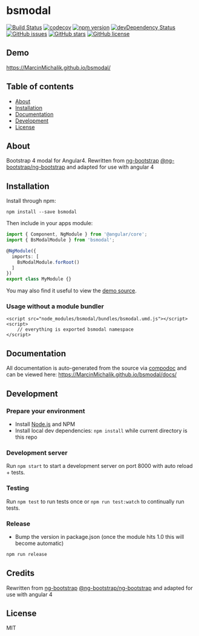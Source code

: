 # bsmodal
[![Build Status](https://travis-ci.org/MarcinMichalik/bsmodal.svg?branch=master)](https://travis-ci.org/MarcinMichalik/bsmodal)
[![codecov](https://codecov.io/gh/MarcinMichalik/bsmodal/branch/master/graph/badge.svg)](https://codecov.io/gh/MarcinMichalik/bsmodal)
[![npm version](https://badge.fury.io/js/bsmodal.svg)](http://badge.fury.io/js/bsmodal)
[![devDependency Status](https://david-dm.org/MarcinMichalik/bsmodal/dev-status.svg)](https://david-dm.org/MarcinMichalik/bsmodal?type=dev)
[![GitHub issues](https://img.shields.io/github/issues/MarcinMichalik/bsmodal.svg)](https://github.com/MarcinMichalik/bsmodal/issues)
[![GitHub stars](https://img.shields.io/github/stars/MarcinMichalik/bsmodal.svg)](https://github.com/MarcinMichalik/bsmodal/stargazers)
[![GitHub license](https://img.shields.io/badge/license-MIT-blue.svg)](https://raw.githubusercontent.com/MarcinMichalik/bsmodal/master/LICENSE)

## Demo
https://MarcinMichalik.github.io/bsmodal/

## Table of contents

- [About](#about)
- [Installation](#installation)
- [Documentation](#documentation)
- [Development](#development)
- [License](#license)

## About

Bootstrap 4 modal for Angular4. Rewritten from 
[ng-bootstrap](https://github.com/ng-bootstrap) [@ng-bootstrap/ng-bootstrap](https://github.com/ng-bootstrap/ng-bootstrap) 
and adapted for use with angular 4

## Installation

Install through npm:
```
npm install --save bsmodal
```

Then include in your apps module:

```typescript
import { Component, NgModule } from '@angular/core';
import { BsModalModule } from 'bsmodal';

@NgModule({
  imports: [
    BsModalModule.forRoot()
  ]
})
export class MyModule {}
```

You may also find it useful to view the [demo source](https://github.com/MarcinMichalik/bsmodal/blob/master/demo/demo.component.ts).

### Usage without a module bundler
```
<script src="node_modules/bsmodal/bundles/bsmodal.umd.js"></script>
<script>
    // everything is exported bsmodal namespace
</script>
```

## Documentation
All documentation is auto-generated from the source via [compodoc](https://compodoc.github.io/compodoc/) and can be viewed here:
https://MarcinMichalik.github.io/bsmodal/docs/

## Development

### Prepare your environment
* Install [Node.js](http://nodejs.org/) and NPM
* Install local dev dependencies: `npm install` while current directory is this repo

### Development server
Run `npm start` to start a development server on port 8000 with auto reload + tests.

### Testing
Run `npm test` to run tests once or `npm run test:watch` to continually run tests.

### Release
* Bump the version in package.json (once the module hits 1.0 this will become automatic)
```bash
npm run release
```

## Credits

Rewritten from [ng-bootstrap](https://github.com/ng-bootstrap) [@ng-bootstrap/ng-bootstrap](https://github.com/ng-bootstrap/ng-bootstrap) 
and adapted for use with angular 4

## License

MIT
